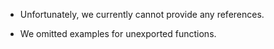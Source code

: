 * Unfortunately, we currently cannot provide any references.

* We omitted examples for unexported functions.
